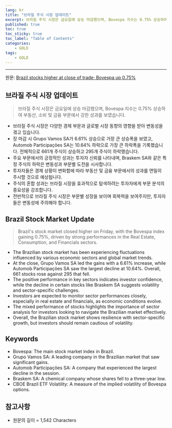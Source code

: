 ```yaml
---
lang: kr
title: "브라질 주식 시장 업데이트"
excerpt: 브라질 주식 시장은 금요일에 상승 마감했으며, Bovespa 지수는 0.75% 상승하여 부동산, 소비 및 금융 부문에서 강한 성과를 보였습니다.
published: true
toc: true
toc_sticky: true
toc_label: "Table of Contents"
categories:
    - GOLD
tags:
    - GOLD
---
```


---

  원문: [Brazil stocks higher at close of trade; Bovespa up 0.75%](https://www.investing.com/news/stock-market-news/brazil-stocks-higher-at-close-of-trade-bovespa-up-075-3785395)

## 브라질 주식 시장 업데이트

> 브라질 주식 시장은 금요일에 상승 마감했으며, Bovespa 지수는 0.75% 상승하여 부동산, 소비 및 금융 부문에서 강한 성과를 보였습니다.


- 브라질 주식 시장은 다양한 경제 부문과 글로벌 시장 동향의 영향을 받아 변동성을 겪고 있습니다.
- 장 마감 시 Grupo Vamos SA가 6.61% 상승으로 가장 큰 상승폭을 보였고, Automob Participações SA는 10.64% 하락으로 가장 큰 하락폭을 기록했습니다. 전체적으로 661개 주식이 상승하고 295개 주식이 하락했습니다.
- 주요 부문에서의 긍정적인 성과는 투자자 신뢰를 나타내며, Braskem SA와 같은 특정 주식의 하락은 변동성과 부문별 도전을 시사합니다.
- 투자자들은 경제 상황이 변화함에 따라 부동산 및 금융 부문에서의 성과를 면밀히 주시할 것으로 예상됩니다.
- 주식의 혼합 성과는 브라질 시장을 효과적으로 탐색하려는 투자자에게 부문 분석의 중요성을 강조합니다.
- 전반적으로 브라질 주식 시장은 부문별 성장을 보이며 회복력을 보여주지만, 투자자들은 변동성에 주의해야 합니다.

## Brazil Stock Market Update

> Brazil's stock market closed higher on Friday, with the Bovespa index gaining 0.75%, driven by strong performances in the Real Estate, Consumption, and Financials sectors.


- The Brazilian stock market has been experiencing fluctuations influenced by various economic sectors and global market trends.
- At the close, Grupo Vamos SA led the gains with a 6.61% increase, while Automob Participações SA saw the largest decline at 10.64%. Overall, 661 stocks rose against 295 that fell.
- The positive performance in key sectors indicates investor confidence, while the decline in certain stocks like Braskem SA suggests volatility and sector-specific challenges.
- Investors are expected to monitor sector performances closely, especially in real estate and financials, as economic conditions evolve.
- The mixed performance of stocks highlights the importance of sector analysis for investors looking to navigate the Brazilian market effectively.
- Overall, the Brazilian stock market shows resilience with sector-specific growth, but investors should remain cautious of volatility.

## Keywords

- Bovespa: The main stock market index in Brazil.
- Grupo Vamos SA: A leading company in the Brazilian market that saw significant gains.
- Automob Participações SA: A company that experienced the largest decline in the session.
- Braskem SA: A chemical company whose shares fell to a three-year low.
- CBOE Brazil ETF Volatility: A measure of the implied volatility of Bovespa options.

## 참고사항

- 원문의 길이 = 1,542 Characters

